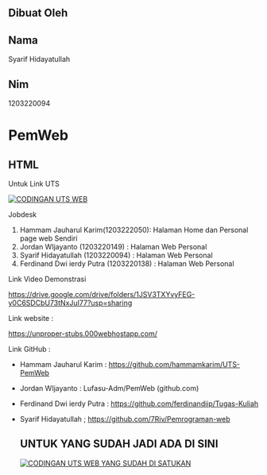 ## Dibuat Oleh
## Nama 
Syarif Hidayatullah

## Nim
1203220094

# PemWeb

## HTML

Untuk Link UTS

[![CODINGAN UTS WEB]()](https://github.com/7Riv/Pemrograman-web/tree/main/Personal%20Website%20UTS)

Jobdesk  

1.  Hammam Jauharul Karim(1203222050): Halaman Home dan Personal page web Sendiri 
2. Jordan WIjayanto (1203220149) : Halaman Web Personal  
3. Syarif Hidayatullah (1203220094) : Halaman Web Personal 
4. Ferdinand Dwi ierdy Putra (1203220138)  : Halaman Web Personal

Link Video Demonstrasi  

https://drive.google.com/drive/folders/1JSV3TXYvyFEG-y0C6SDCbU73tNxJuI77?usp=sharing 


Link website  :

https://unproper-stubs.000webhostapp.com/ 

Link GitHub  :

- Hammam Jauharul Karim : 
  https://github.com/hammamkarim/UTS-PemWeb
  
- Jordan WIjayanto : 
  Lufasu-Adm/PemWeb (github.com)

- Ferdinand Dwi ierdy Putra :
  https://github.com/ferdinandiip/Tugas-Kuliah

- Syarif Hidayatullah ;
  https://github.com/7Riv/Pemrograman-web


  ##



  ## UNTUK YANG SUDAH JADI ADA DI SINI

  [![CODINGAN UTS WEB YANG SUDAH DI SATUKAN]()](https://github.com/7Riv/UTS-PemWeb)

